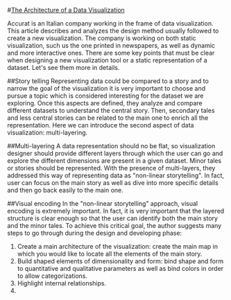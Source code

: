 #[The Architecture of a Data Visualization](https://medium.com/accurat-studio/the-architecture-of-a-data-visualization-470b807799b4)

Accurat is an Italian company working in the frame of data visualization. This article describes and analyzes the design method usually followed to create a new visualization. The company is working on both static visualization, such us the one printed in newspapers, as well as dynamic and more interactive ones. There are some key points that must be clear when designing a new visualization tool or a static representation of a dataset. Let's see them more in details.

##Story telling
Representing data could be compared to a story and to narrow the goal of the visualization it is very important to choose and pursue a topic which is considered interesting for the dataset we are exploring. Once this aspects are defined, they analyze and compare different datasets to understand the central story. Then, secondary tales and less central stories can be related to the main one to enrich all the representation. Here we can introduce the second aspect of data visualization: multi-layering.

##Multi-layering
A data representation should no be flat, so visualization designer should provide different layers through which the user can go and explore the different dimensions are present in a given dataset. Minor tales or stories should be represented. With the presence of multi-layers, they addressed this way of representing data as "non-linear storytelling". In fact, user can focus on the main story as well as dive into more specific details and then go back easily to the main one. 

##Visual encoding
In the "non-linear storytelling" approach, visual encoding is extremely important. In fact, it is very important that the layered structure is clear enough so that the user can identify both the main story and the minor tales. To achieve this critical goal, the author suggests many steps to go through during the design and developing phase:

1.	Create a main architecture of the visualization: create the main map in which you would like to locate all the elements of the main story.
2.	Build shaped elements of dimensionality and form: bind shape and form to quantitative and qualitative parameters as well as bind colors in order to allow categorizations.
3.	Highlight internal relationships.
4.	